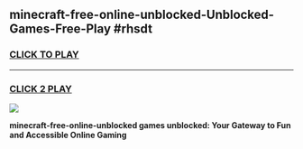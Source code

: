 
## minecraft-free-online-unblocked-Unblocked-Games-Free-Play #rhsdt
<h3>
<a href="https://us.freeplayer.one?title=minecraft-free-online-unblocked&ref=9M">CLICK TO PLAY</a></h3>
<hr>

<h3>
<a href="https://us.freeplayer.one?title=minecraft-free-online-unblocked&ref=9M">CLICK 2 PLAY</a>
  
</h3>

<a href="https://us.freeplayer.one?title=minecraft-free-online-unblocked&ref=9M"><img src="https://clearcache.store/games.png"></a>


**minecraft-free-online-unblocked games unblocked: Your Gateway to Fun and Accessible Online Gaming**

